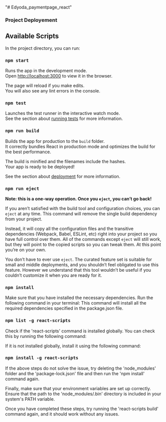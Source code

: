 "# Edyoda_paymentpage_react" 
### Project Deployement 


## Available Scripts

In the project directory, you can run:

### `npm start`

Runs the app in the development mode.<br />
Open [http://localhost:3000](http://localhost:3000) to view it in the browser.

The page will reload if you make edits.<br />
You will also see any lint errors in the console.

### `npm test`

Launches the test runner in the interactive watch mode.<br />
See the section about [running tests](https://facebook.github.io/create-react-app/docs/running-tests) for more information.

### `npm run build`

Builds the app for production to the `build` folder.<br />
It correctly bundles React in production mode and optimizes the build for the best performance.

The build is minified and the filenames include the hashes.<br />
Your app is ready to be deployed!

See the section about [deployment](https://facebook.github.io/create-react-app/docs/deployment) for more information.

### `npm run eject`

**Note: this is a one-way operation. Once you `eject`, you can’t go back!**

If you aren’t satisfied with the build tool and configuration choices, you can `eject` at any time. This command will remove the single build dependency from your project.

Instead, it will copy all the configuration files and the transitive dependencies (Webpack, Babel, ESLint, etc) right into your project so you have full control over them. All of the commands except `eject` will still work, but they will point to the copied scripts so you can tweak them. At this point you’re on your own.

You don’t have to ever use `eject`. The curated feature set is suitable for small and middle deployments, and you shouldn’t feel obligated to use this feature. However we understand that this tool wouldn’t be useful if you couldn’t customize it when you are ready for it.

### `npm install`
Make sure that you have installed the necessary dependencies. Run the following command in your terminal:
This command will install all the required dependencies specified in the package.json file.

### `npm list -g react-scripts`
Check if the 'react-scripts' command is installed globally. You can check this by running the following command:

If it is not installed globally, install it using the following command:
### `npm install -g react-scripts`
If the above steps do not solve the issue, try deleting the 'node_modules' folder and the 'package-lock.json' file and then run the 'npm install' command again.

Finally, make sure that your environment variables are set up correctly. Ensure that the path to the 'node_modules/.bin' directory is included in your system's PATH variable.

Once you have completed these steps, try running the 'react-scripts build' command again, and it should work without any issues.

